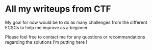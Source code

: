 # All my writeups from CTF

My goal for now would be to do as many challenges from the different FCSCs to help me improve as a beginner. 

Please feel free to contact me for any questions or recommandations regarding the solutions I'm putting here !
